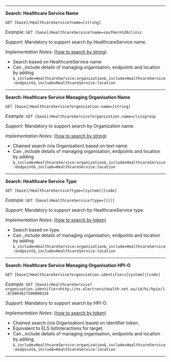 
-----------
**Search: Healthcare Service Name**

`GET [base]/HealthcareService?name=[string]`

*Example:* 
`GET [base]/HealthcareService?name=southern%20clinic`

*Support:* Mandatory to support search by HealthcareService name.

*Implementation Notes:* [(how to search by string)]

* Search based on HealthcareService name
* Can _include details of managing organisation, endpoints and location by adding  
`&_include=HealthcareService:organization&_include=HealthcareService:endpoint&_include=HealthcareService:location`

-----------
**Search: Healthcare Service Managing Organisation Name**

`GET [base]/HealthcareService?organization.name=[string]`

*Example:* 
`GET [base]/HealthcareService?organization.name=clinigroup`

*Support:* Mandatory to support search by Organization name.

*Implementation Notes:* [(how to search by string)]

* Chained search (via Organisation) based on text name.
* Can _include details of managing organisation, endpoints and location by adding 
`&_include=HealthcareService:organization&_include=HealthcareService:endpoint&_include=HealthcareService:location`


-----------
**Search: Healthcare Service Type**

`GET [base]/HealthcareService?type=[system]|[code]`

*Example:* 
`GET [base]/HealthcareService?type=[]|[]`

*Support:* Mandatory to support search by HealthcareService type.

*Implementation Notes:* [(how to search by token)]

* Search based on type.
* Can _include details of managing organisation, endpoints and location by adding 
`&_include=HealthcareService:organization&_include=HealthcareService:endpoint&_include=HealthcareService:location`

-----------
**Search: Healthcare Service Managing Organisation HPI-O**

`GET [base]/HealthcareService?organization.identifier=[system]|[code]`

*Example:* 
`GET [base]/HealthcareService?organization.identifier=http://ns.electronichealth.net.au/id/hi/hpio/1.0|8003627500000328`

*Support:* Mandatory to support search by HPI-O.

*Implementation Notes:* [(how to search by token)]

* Chained search (via Organisation) based on identifier token.
* Equivalent to ELS listInteractions for target.
* Can _include details of managing organisation, endpoints and location by adding 
`&_include=HealthcareService:organization&_include=HealthcareService:endpoint&_include=HealthcareService:location`

-----------

 [(how to search by reference)]: http://hl7.org/fhir/search.html#reference
 [(how to search by token)]: http://hl7.org/fhir/search.html#token
 [(how to search by date)]: http://hl7.org/fhir/search.html#date
 [(how to search by string)]: http://hl7.org/fhir/search.html#string
